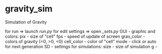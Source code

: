 # gravity_sim
Simulation of Gravity

for run => launch *run.py*
for edit settings => open *_sets.py*
        GUI - graphic and colors:
                pix - size of "cell"
                fps - speed of update of screen
                grav_color - colors of gravity (=0, >0, <0)
                cell_color - color of "cell"
                mode - click or auto for next generation
        SD - settings for simulations:
                size - size of simulation
                g - 

